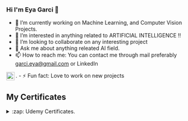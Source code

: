 ### Hi I'm Eya Garci 👋

- 🔭 I’m currently working on Machine Learning, and Computer Vision Projects.
- 👀 I’m interested in anything related to ARTIFICIAL INTELLIGENCE !!
- 👯 I’m looking to collaborate on any interesting project
- 💬 Ask me about anything releated AI field.
- 📫 How to reach me: You can contact me through mail preferably garci.eya@gmail.com or LinkedIn <a href="https://www.linkedin.com/in/eya-garci-159285a7/">
<img align="left" alt="LinkdeIN" width="22px" src="https://cdn.jsdelivr.net/npm/simple-icons@v3/icons/linkedin.svg" />
</a>.
- ⚡ Fun fact:  Love to work on new projects

## My Certificates

<details> 
  <summary>:zap: Udemy Certificates.</summary>
  </details>

